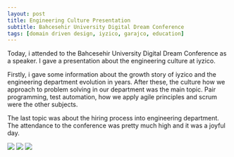 ```yaml
---
layout: post
title: Engineering Culture Presentation
subtitle: Bahcesehir University Digital Dream Conference
tags: [domain driven design, iyzico, garajco, education]
---
```

Today, i attended to the Bahcesehir University Digital Dream Conference as a speaker.
I gave a presentation about the engineering culture at iyzico.

Firstly, i gave some information about the growth story of iyzico and the engineering department evolution in years.
After these, the culture how we approach to problem solving in our department was the main topic.
Pair programming, test automation, how we apply agile principles and scrum were the other subjects.

The last topic was about the hiring process into engineering department.
The attendance to the conference was pretty much high and it was a joyful day.

<img src="https://canpekdemir.github.io/img/culture/can_bahce_1.jpg">

<img src="https://canpekdemir.github.io/img/culture/can_bahce_2.jpg">

<img src="https://canpekdemir.github.io/img/culture/can_bahce_3.jpg">

